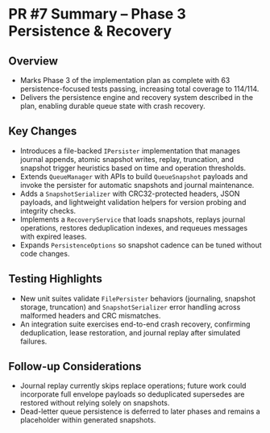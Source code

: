 # PR #7 Summary – Phase 3 Persistence & Recovery

## Overview
- Marks Phase 3 of the implementation plan as complete with 63 persistence-focused tests passing, increasing total coverage to 114/114.
- Delivers the persistence engine and recovery system described in the plan, enabling durable queue state with crash recovery.

## Key Changes
- Introduces a file-backed `IPersister` implementation that manages journal appends, atomic snapshot writes, replay, truncation, and snapshot trigger heuristics based on time and operation thresholds.
- Extends `QueueManager` with APIs to build `QueueSnapshot` payloads and invoke the persister for automatic snapshots and journal maintenance.
- Adds a `SnapshotSerializer` with CRC32-protected headers, JSON payloads, and lightweight validation helpers for version probing and integrity checks.
- Implements a `RecoveryService` that loads snapshots, replays journal operations, restores deduplication indexes, and requeues messages with expired leases.
- Expands `PersistenceOptions` so snapshot cadence can be tuned without code changes.

## Testing Highlights
- New unit suites validate `FilePersister` behaviors (journaling, snapshot storage, truncation) and `SnapshotSerializer` error handling across malformed headers and CRC mismatches.
- An integration suite exercises end-to-end crash recovery, confirming deduplication, lease restoration, and journal replay after simulated failures.

## Follow-up Considerations
- Journal replay currently skips replace operations; future work could incorporate full envelope payloads so deduplicated supersedes are restored without relying solely on snapshots.
- Dead-letter queue persistence is deferred to later phases and remains a placeholder within generated snapshots.
